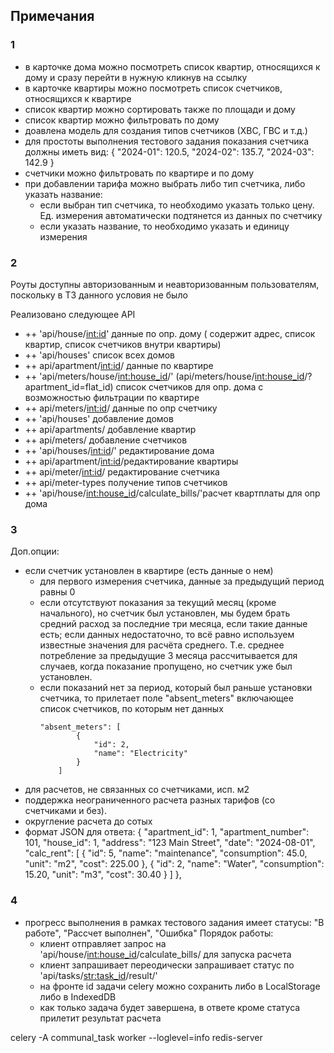 ## Примечания
### 1
- в карточке дома можно посмотреть список квартир, относящихся к дому и сразу перейти в нужную
  кликнув на ссылку
- в карточке квартиры можно посмотреть список счетчиков, относящихся к квартире
- список квартир можно сортировать также по площади и дому
- список квартир можно фильтровать по дому
- доавлена модель для создания типов счетчиков (ХВС, ГВС и т.д.)
- для простоты выполнения тестового задания показания счетчика должны иметь вид:
{
    "2024-01": 120.5,
    "2024-02": 135.7,
    "2024-03": 142.9
}
- счетчики можно фильтровать по квартире и по дому
- при добавлении тарифа можно выбрать либо тип счетчика, либо указать название:
  - если выбран тип счетчика, то необходимо указать только цену. Ед. измерения автоматически подтянется из данных по счетчику
  - если указать название, то необходимо указать и единицу измерения

### 2

Роуты доступны авторизованным и неавторизованным пользователям, поскольку в ТЗ данного условия не было

Реализовано следующее API
 - ++ 'api/house/<int:id>' данные по опр. дому ( содержит адрес, список квартир, список счетчиков внутри квартиры)
 - ++ 'api/houses' список всех домов
 - ++ api/apartment/<int:id>/ данные по квартире
 - ++ 'api/meters/house/<int:house_id>/' (api/meters/house/<int:house_id>/?apartment_id=flat_id) список счетчиков для опр. дома с возможностью фильтрации по квартире
 - ++ api/meters/<int:id>/ данные по опр счетчику
 - ++ 'api/houses' добавление домов
 - ++ api/apartments/ добавление квартир
 - ++ api/meters/ добавление счетчиков
 - ++ 'api/houses/<int:id>/' редактирование дома
 - ++ api/apartment/<int:id>/редактирование квартиры
 - ++ api/meter/<int:id>/ редактирование счетчика
 - ++ api/meter-types получение типов счетчиков
 - ++ 'api/house/<int:house_id>/calculate_bills/'расчет квартплаты для опр дома

### 3

Доп.опции:
- если счетчик установлен в квартире (есть данные о нем)
  - для первого измерения счетчика, данные за предыдущий период равны 0
  - если отсутствуют показания за текущий месяц (кроме начального), но счетчик был установлен, мы будем брать средний расход за последние три месяца, 
    если такие данные есть; если данных недостаточно, то всё равно используем известные значения для расчёта среднего.
    Т.е. среднее потребление за предыдущие 3 месяца рассчитывается для случаев, когда показание пропущено, но счетчик 
    уже был установлен.
  - если показаний нет за период, который был раньше установки счетчика, то прилетает поле "absent_meters" включающее 
    список счетчиков, по которым нет данных
    ```
    "absent_meters": [
            {
                "id": 2,
                "name": "Electricity"
            }
        ]
    ```
- для расчетов, не связанных со счетчиками, исп. м2
- поддержка неограниченного расчета разных тарифов (со счетчиками и без).
- округление расчета до сотых
- формат JSON для ответа:
{
    "apartment_id": 1,
    "apartment_number": 101,
    "house_id": 1,
    "address": "123 Main Street",
    "date": "2024-08-01",
    "calc_rent": [
      {
        "id": 5,
        "name": "maintenance",
        "consumption": 45.0,
        "unit": "m2",
        "cost": 225.00
      },
      {
        "id": 2,
        "name": "Water",
        "consumption": 15.20,
        "unit": "m3",
        "cost": 30.40
      }
    ]
  },

### 4

- прогресс выполнения в рамках тестового задания имеет статусы: "В работе", "Рассчет выполнен", "Ошибка"
Порядок работы:
  - клиент отправляет запрос на 'api/house/<int:house_id>/calculate_bills/ для запуска расчета
  - клиент запрашивает переодически запрашивает статус по 'api/tasks/<str:task_id>/result/'
  - на фронте id задачи celery можно сохранить либо в LocalStorage либо в IndexedDB
  - как только задача будет завершена, в ответе кроме статуса прилетит результат расчета

celery -A communal_task worker --loglevel=info
redis-server